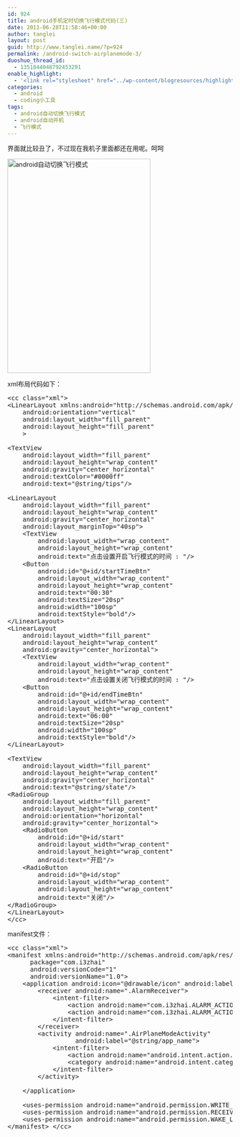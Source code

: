 ```yaml
---
id: 924
title: android手机定时切换飞行模式代码(三)
date: 2011-06-28T11:58:46+00:00
author: tanglei
layout: post
guid: http://www.tanglei.name/?p=924
permalink: /android-switch-airplanemode-3/
duoshuo_thread_id:
  - 1351844048792453291
enable_highlight:
  - '<link rel="stylesheet" href="../wp-content/blogresources/highlightconfig/highlight.default.min.css"><script src="../wp-content/blogresources/highlightconfig/jquery-2.1.4.min.js"></script><script src="../wp-content/blogresources/highlightconfig/enable_highlight.js"></script>'
categories:
  - android
  - coding小工具
tags:
  - android自动切换飞行模式
  - android自动开机
  - 飞行模式
---
```

界面就比较丑了，不过现在我机子里面都还在用呢。呵呵
  
[<img src="http://www.tanglei.name/wp-content/uploads/2011/06/airplane-mode-switch.jpg" alt="android自动切换飞行模式" title="android自动切换飞行模式" width="320" height="480" class="aligncenter size-full wp-image-925" />](http://www.tanglei.name/wp-content/uploads/2011/06/airplane-mode-switch.jpg)
  
xml布局代码如下： 

<pre>&lt;cc class="xml"><?xml version="1.0" encoding="utf-8"?>
&lt;LinearLayout xmlns:android="http://schemas.android.com/apk/res/android"
    android:orientation="vertical"
    android:layout_width="fill_parent"
    android:layout_height="fill_parent"
    >
    
&lt;TextView
	android:layout_width="fill_parent"
	android:layout_height="wrap_content"
	android:gravity="center_horizontal"
	android:textColor="#0000ff"
	android:text="@string/tips"/> 
	
&lt;LinearLayout 
	android:layout_width="fill_parent"
	android:layout_height="wrap_content" 
	android:gravity="center_horizontal"
	android:layout_marginTop="40sp">
	&lt;TextView
		android:layout_width="wrap_content"
		android:layout_height="wrap_content"
		android:text="点击设置开启飞行模式的时间 : "/> 
	&lt;Button 
		android:id="@+id/startTimeBtn"
		android:layout_width="wrap_content"
		android:layout_height="wrap_content"
		android:text="00:30" 
		android:textSize="20sp"
		android:width="100sp"
		android:textStyle="bold"/>
&lt;/LinearLayout>
&lt;LinearLayout 
	android:layout_width="fill_parent"
	android:layout_height="wrap_content" 
	android:gravity="center_horizontal">		
	&lt;TextView
		android:layout_width="wrap_content"
		android:layout_height="wrap_content"
		android:text="点击设置关闭飞行模式的时间 : "/> 
	&lt;Button 
		android:id="@+id/endTimeBtn"
		android:layout_width="wrap_content"
		android:layout_height="wrap_content"
		android:text="06:00" 
		android:textSize="20sp"
		android:width="100sp"
		android:textStyle="bold"/>
&lt;/LinearLayout>

&lt;TextView
	android:layout_width="fill_parent"
	android:layout_height="wrap_content"
	android:gravity="center_horizontal"
	android:text="@string/state"/> 
&lt;RadioGroup 
	android:layout_width="fill_parent"
	android:layout_height="wrap_content"
	android:orientation="horizontal"
	android:gravity="center_horizontal">
	&lt;RadioButton 
		android:id="@+id/start"
		android:layout_width="wrap_content"
		android:layout_height="wrap_content"
		android:text="开启"/>
	&lt;RadioButton 
		android:id="@+id/stop"
		android:layout_width="wrap_content"
		android:layout_height="wrap_content"
		android:text="关闭"/>
&lt;/RadioGroup>
&lt;/LinearLayout>
&lt;/cc></pre>

manifest文件：

<pre>&lt;cc class="xml"><?xml version="1.0" encoding="utf-8"?>
&lt;manifest xmlns:android="http://schemas.android.com/apk/res/android"
      package="com.i3zhai"
      android:versionCode="1"
      android:versionName="1.0">
    &lt;application android:icon="@drawable/icon" android:label="@string/app_name">
        &lt;receiver android:name=".AlarmReceiver">
			&lt;intent-filter>
				&lt;action android:name="com.i3zhai.ALARM_ACTION_START"/>
				&lt;action android:name="com.i3zhai.ALARM_ACTION_END"/>
			&lt;/intent-filter>
		&lt;/receiver>
        &lt;activity android:name=".AirPlaneModeActivity"
                  android:label="@string/app_name">
            &lt;intent-filter>
                &lt;action android:name="android.intent.action.MAIN" />
                &lt;category android:name="android.intent.category.LAUNCHER" />
            &lt;/intent-filter>
        &lt;/activity>

    &lt;/application>

	&lt;uses-permission android:name="android.permission.WRITE_SETTINGS" />
	&lt;uses-permission android:name="android.permission.RECEIVE_BOOT_COMPLETED" />
	&lt;uses-permission android:name="android.permission.WAKE_LOCK" />
&lt;/manifest> &lt;/cc></pre>